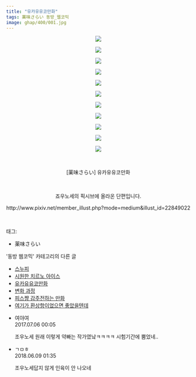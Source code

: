 ```yaml
---
title: "유카유유코만화"
tags: 薬味さらい 동방_웹코믹
image: ghap/400/001.jpg
---
```

<div class="article">
<p style="text-align: center; clear: none; float: none;"><img src="{{ site.nasurl }}/ghap/400/001.jpg"/></p>
<p style="text-align: center; clear: none; float: none;"><img src="{{ site.nasurl }}/ghap/400/002.jpg"/></p>
<p style="text-align: center; clear: none; float: none;"><img src="{{ site.nasurl }}/ghap/400/003.jpg"/></p>
<p style="text-align: center; clear: none; float: none;"><img src="{{ site.nasurl }}/ghap/400/004.jpg"/></p>
<p style="text-align: center; clear: none; float: none;"><img src="{{ site.nasurl }}/ghap/400/005.jpg"/></p>
<p style="text-align: center; clear: none; float: none;"><img src="{{ site.nasurl }}/ghap/400/006.jpg"/></p>
<p style="text-align: center; clear: none; float: none;"><img src="{{ site.nasurl }}/ghap/400/007.jpg"/></p>
<p style="text-align: center; clear: none; float: none;"><img src="{{ site.nasurl }}/ghap/400/008.jpg"/></p>
<p style="text-align: center; clear: none; float: none;"><img src="{{ site.nasurl }}/ghap/400/009.jpg"/></p>
<p style="text-align: center; clear: none; float: none;"><img src="{{ site.nasurl }}/ghap/400/010.jpg"/></p>
<p style="text-align: center; clear: none; float: none;"><img src="{{ site.nasurl }}/ghap/400/011.jpg"/></p>
<p style="text-align: center; clear: none; float: none;"><br/></p>
<p style="text-align: center; clear: none; float: none;">[薬味さらい] 유카유유코만화</p>
<p style="text-align: center; clear: none; float: none;"><br/></p>
<p style="text-align: center; clear: none; float: none;">죠우노세의 픽시브에 올라온 단편입니다.</p>
<p style="text-align: center; clear: none; float: none;">http://www.pixiv.net/member_illust.php?mode=medium&amp;illust_id=22849022</p>
<p><br/></p>
</div><div class="tagTrail">
<p>태그: </p>
<ul>
<li>薬味さらい</li>
</ul>
</div><div class="another">
<p>'동방 웹코믹' 카테고리의 다른 글</p>
<ul>
<li><a href="/2016-06-21-ghap_427">스누피</a></li>
<li><a href="/2016-06-21-ghap_414">시원한 치르노 아이스</a></li>
<li><a href="/2016-06-21-ghap_400">유카유유코만화</a></li>
<li><a href="/2016-06-20-ghap_382">변화 과정</a></li>
<li><a href="/2016-06-20-ghap_355">피스쨩 감주전하는 만화</a></li>
<li><a href="/2016-06-20-ghap_333">여기가 환상항이었으면 좋았을텐데</a></li>
</ul>
</div><div class="cb_module cb_fluid">
<div class="cb_wrt cb_profile">
<div class="comment">
<ul>
<li class="cb_thumb_off" id="comment15030079">
<div class="cb_comment_area">
<div class="cb_info_area">
<div class="cb_section">
<span class="cb_nick_name">여야여</span>
</div>
<div class="cb_section">
<span class="cb_date">2017.07.06 00:05 </span>
</div>
</div>
<div class="cb_dsc_comment">
<p class="cb_dsc">
											조우노세 원래 이렇게 약빠는 작가였낰ㅋㅋㅋㅋ 시험기간에 뿜었네..
										</p>
</div>
</div></li>
<li class="cb_thumb_off" id="comment15268281">
<div class="cb_comment_area">
<div class="cb_info_area">
<div class="cb_section">
<span class="cb_nick_name">ㄱㅁㅎ</span>
</div>
<div class="cb_section">
<span class="cb_date">2018.06.09 01:35 </span>
</div>
</div>
<div class="cb_dsc_comment">
<p class="cb_dsc">
											조우노세답지 않게 인육이 안 나오네
										</p>
</div>
</div></li>
</ul>
</div>
</div><!-- commentList close -->
</div>